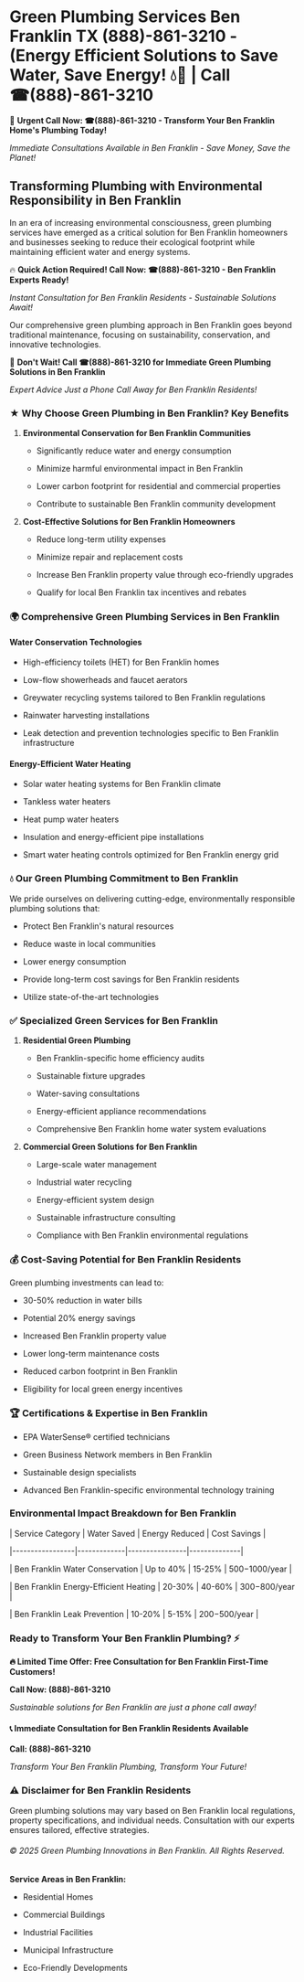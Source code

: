 # Green Plumbing Services Ben Franklin TX (888)-861-3210 - (Energy Efficient Solutions to Save Water, Save Energy! 💧🌿 | Call ☎(888)-861-3210

🚨 **Urgent Call Now: ☎(888)-861-3210 - Transform Your Ben Franklin Home's Plumbing Today!**
*Immediate Consultations Available in Ben Franklin - Save Money, Save the Planet!*

## Transforming Plumbing with Environmental Responsibility in Ben Franklin

In an era of increasing environmental consciousness, green plumbing services have emerged as a critical solution for Ben Franklin homeowners and businesses seeking to reduce their ecological footprint while maintaining efficient water and energy systems. 

🔥 **Quick Action Required! Call Now: ☎(888)-861-3210 - Ben Franklin Experts Ready!**
*Instant Consultation for Ben Franklin Residents - Sustainable Solutions Await!*

Our comprehensive green plumbing approach in Ben Franklin goes beyond traditional maintenance, focusing on sustainability, conservation, and innovative technologies.

🚨 **Don't Wait! Call ☎(888)-861-3210 for Immediate Green Plumbing Solutions in Ben Franklin**
*Expert Advice Just a Phone Call Away for Ben Franklin Residents!*

### ★ Why Choose Green Plumbing in Ben Franklin? Key Benefits

1. **Environmental Conservation for Ben Franklin Communities** 
   - Significantly reduce water and energy consumption
   - Minimize harmful environmental impact in Ben Franklin
   - Lower carbon footprint for residential and commercial properties
   - Contribute to sustainable Ben Franklin community development

2. **Cost-Effective Solutions for Ben Franklin Homeowners** 
   - Reduce long-term utility expenses
   - Minimize repair and replacement costs
   - Increase Ben Franklin property value through eco-friendly upgrades
   - Qualify for local Ben Franklin tax incentives and rebates

### 🌍 Comprehensive Green Plumbing Services in Ben Franklin

#### Water Conservation Technologies
- High-efficiency toilets (HET) for Ben Franklin homes
- Low-flow showerheads and faucet aerators
- Greywater recycling systems tailored to Ben Franklin regulations
- Rainwater harvesting installations
- Leak detection and prevention technologies specific to Ben Franklin infrastructure

#### Energy-Efficient Water Heating
- Solar water heating systems for Ben Franklin climate
- Tankless water heaters
- Heat pump water heaters
- Insulation and energy-efficient pipe installations
- Smart water heating controls optimized for Ben Franklin energy grid

### 💧 Our Green Plumbing Commitment to Ben Franklin

We pride ourselves on delivering cutting-edge, environmentally responsible plumbing solutions that:
- Protect Ben Franklin's natural resources
- Reduce waste in local communities
- Lower energy consumption
- Provide long-term cost savings for Ben Franklin residents
- Utilize state-of-the-art technologies

### ✅ Specialized Green Services for Ben Franklin

1. **Residential Green Plumbing**
   - Ben Franklin-specific home efficiency audits
   - Sustainable fixture upgrades
   - Water-saving consultations
   - Energy-efficient appliance recommendations
   - Comprehensive Ben Franklin home water system evaluations

2. **Commercial Green Solutions for Ben Franklin**
   - Large-scale water management
   - Industrial water recycling
   - Energy-efficient system design
   - Sustainable infrastructure consulting
   - Compliance with Ben Franklin environmental regulations

### 💰 Cost-Saving Potential for Ben Franklin Residents

Green plumbing investments can lead to:
- 30-50% reduction in water bills
- Potential 20% energy savings
- Increased Ben Franklin property value
- Lower long-term maintenance costs
- Reduced carbon footprint in Ben Franklin
- Eligibility for local green energy incentives

### 🏆 Certifications & Expertise in Ben Franklin

- EPA WaterSense® certified technicians
- Green Business Network members in Ben Franklin
- Sustainable design specialists
- Advanced Ben Franklin-specific environmental technology training

### Environmental Impact Breakdown for Ben Franklin

| Service Category | Water Saved | Energy Reduced | Cost Savings |
|-----------------|-------------|----------------|--------------|
| Ben Franklin Water Conservation | Up to 40% | 15-25% | $500-$1000/year |
| Ben Franklin Energy-Efficient Heating | 20-30% | 40-60% | $300-$800/year |
| Ben Franklin Leak Prevention | 10-20% | 5-15% | $200-$500/year |

### Ready to Transform Your Ben Franklin Plumbing? ⚡

**🔥 Limited Time Offer: Free Consultation for Ben Franklin First-Time Customers!**

**Call Now: (888)-861-3210**
*Sustainable solutions for Ben Franklin are just a phone call away!*

#### 📞 Immediate Consultation for Ben Franklin Residents Available

**Call: (888)-861-3210**
*Transform Your Ben Franklin Plumbing, Transform Your Future!*

### ⚠️ Disclaimer for Ben Franklin Residents

Green plumbing solutions may vary based on Ben Franklin local regulations, property specifications, and individual needs. Consultation with our experts ensures tailored, effective strategies.

###### © 2025 Green Plumbing Innovations in Ben Franklin. All Rights Reserved.

**Service Areas in Ben Franklin:** 
- Residential Homes
- Commercial Buildings
- Industrial Facilities
- Municipal Infrastructure
- Eco-Friendly Developments